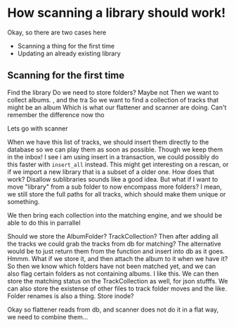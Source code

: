 # How scanning a library should work!

Okay, so there are two cases here
* Scanning a thing for the first time
* Updating an already existing library

## Scanning for the first time

Find the library
Do we need to store folders? Maybe not
Then we want to collect albums. , and the tra
So we want to find a collection of tracks that might be an album
Which is what our flattener and scanner are doing.
Can't remember the difference now tho

Lets go with scanner

When we have this list of tracks, we should insert them directly to the database so we can play them as soon as possible. Though we keep them in the inbox!
I see i am using insert in a transaction, we could possibly do this faster with `insert_all` instead.
This might get interesting on a rescan, or if we import a new library that is a subset of a older one. How does that work? Disallow sublibraries sounds like a good idea. But what if I want to move "library" from a sub folder to now encompass more folders? I mean, we still store the full paths for all tracks, which should make them unique or something.

We then bring each collection into the matching engine, and we should be able to do this in parrallel

Should we store the AlbumFolder? TrackCollection? Then after adding all the tracks we could grab the tracks from db for matching?
The alternative would be to just return them from the function and insert into db as it goes. Hmmm.
What if we store it, and then attach the album to it when we have it? So then we know which folders have not been matched yet, and we can also flag certain folders as not containing albums. I like this. We can then store the matching status on the TrackCollection as well, for json stufffs. We can also store the existense of other files to track folder moves and the like. Folder renames is also a thing. Store inode?

Okay so flattener reads from db, and scanner does not do it in a flat way, we need to combine them...
